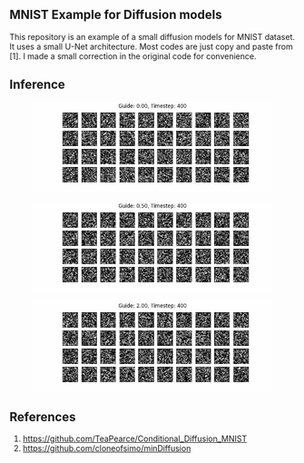 ## MNIST Example for Diffusion models
This repository is an example of a small diffusion models for MNIST dataset. It uses a small U-Net architecture. Most codes are just copy and paste from [1]. I made a small correction in the original code for convenience.

## Inference
<figure><img src="images/guide_000.gif"></figure>
<figure><img src="images/guide_050.gif"></figure>
<figure><img src="images/guide_200.gif"></figure>

## References
1. https://github.com/TeaPearce/Conditional_Diffusion_MNIST
2. https://github.com/cloneofsimo/minDiffusion
